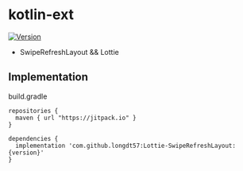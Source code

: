 # kotlin-ext
[![Version](https://jitpack.io/v/longdt57/Lottie-SwipeRefreshLayout.svg)](https://github.com/longdt57/Lottie-SwipeRefreshLayout/releases)

- SwipeRefreshLayout && Lottie



## Implementation
build.gradle
```
repositories {
  maven { url "https://jitpack.io" }
}

dependencies {
  implementation 'com.github.longdt57:Lottie-SwipeRefreshLayout:{version}'
}
```
